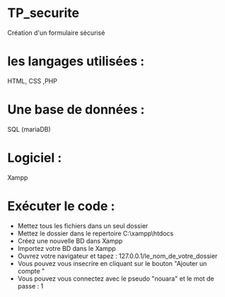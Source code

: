 # TP_securite
Création d'un formulaire sécurisé 
 # les langages utilisées : 
 HTML, CSS ,PHP 
 # Une base de données :
 SQL (mariaDB)
 # Logiciel :
 Xampp 
 # Exécuter le code :
 
- Mettez tous les fichiers dans un seul dossier
- Mettez le dossier dans le repertoire C:\xampp\htdocs
- Créez une nouvelle BD dans Xampp
- Importez votre BD dans le Xampp 
- Ouvrez votre navigateur et tapez : 127.0.0.1/le_nom_de_votre_dossier
- Vous pouvez vous insecrire en cliquant sur le bouton "Ajouter un compte "
- Vous pouvez vous connectez avec le pseudo "nouara" et le mot de passe : 1

 
